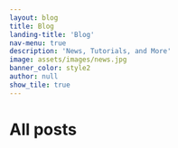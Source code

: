 ```yaml
---
layout: blog
title: Blog
landing-title: 'Blog'
nav-menu: true
description: 'News, Tutorials, and More'
image: assets/images/news.jpg
banner_color: style2
author: null
show_tile: true
---
```


<h1>All posts</h1>
